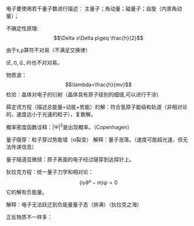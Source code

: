 电子要使用若干量子数进行描述：
主量子；角动量；磁量子；自旋（内禀角动量）；

不确定性原理:
$$\Delta x\Delta p\geq \frac{h}{2}$$

由于x,p算符不对易（不满足交换律）



$(E,t),(L,\theta)$也不对对易。

物质波：
$$\lambda=\frac{h}{mv}$$
检验：晶体对电子的衍射（晶体具有原子级别的细缝,可以进行干涉)

薛定谔方程（描述总能量=动能+势能）的解：符合氢原子能级和轨道（非相对论的，速度远小于光速的粒子），复数解。

概率密度函数诠释：$|\Psi|^2$是出现概率。（Copenhagen）

量子隧穿：粒子穿过势能墙（α裂变）
解释：量子涨落。（速度可能超光速，但无法传递信息）

量子隧道显微镜：原子表面的电子经过隧穿到达探针上。


狄拉克方程：统一量子力学和相对论：
$$
(i\gamma \partial^\mu -m)\psi=0
$$
它的解有负能量。

解释：电子无法跃迁到负能量量子态（排满）（狄拉克之海）

正反物质不一样多：